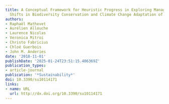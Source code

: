 ```yaml
---
title: A Conceptual Framework for Heuristic Progress in Exploring Management Regime
  Shifts in Biodiversity Conservation and Climate Change Adaptation of Coastal Areas
authors:
- Raphaël Mathevet
- Aurélien Allouche
- Laurence Nicolas
- Veronica Mitroi
- Christo Fabricius
- Chloé Guerbois
- John M. Anderies
date: '2018-11-01'
publishDate: '2025-01-24T23:51:15.406369Z'
publication_types:
- article-journal
publication: '*Sustainability*'
doi: 10.3390/su10114171
links:
- name: URL
  url: http://dx.doi.org/10.3390/su10114171
---
```

